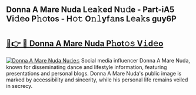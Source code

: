 ## Donna A Mare Nuda L𝚎a𝚔ed N𝚞𝚍e - Part-iA5 Vi𝚍𝚎o P𝚑𝚘tos - H𝚘𝚝 O𝚗𝚕yf𝚊ns L𝚎a𝚔s guy6P

# <h2><a href="http://kfel2sq.oniu.top/?m=Donna+A+Mare+Nuda">🔗👉 🔴 Donna A Mare Nuda P𝚑ot𝚘𝚜 V𝚒d𝚎o</a></h2>

[![Donna A Mare Nuda Nu𝚍e𝚜](https://i.imgur.com/0qMVB7G.gif)](http://kfel2sq.oniu.top/?m=Donna+A+Mare+Nuda)
Social media influencer Donna A Mare Nuda, known for disseminating dance and lifestyle information, featuring presentations and personal blogs. Donna A Mare Nuda's public image is marked by accessibility and sincerity, while his personal life remains veiled in secrecy.  
